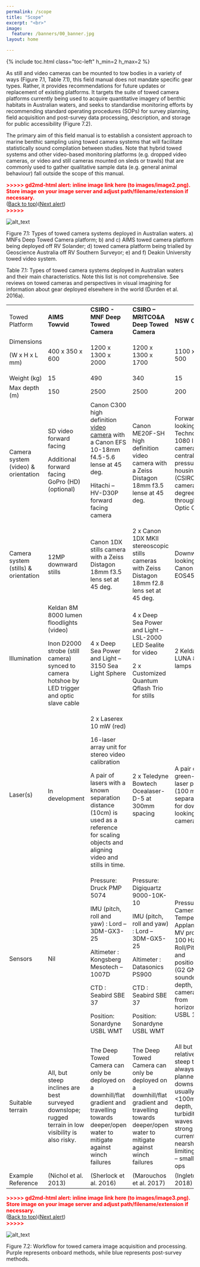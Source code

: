 ```yaml
---
permalink: /scope
title: "Scope"
excerpt: "<br>"
image:
  feature: /banners/00_banner.jpg
layout: home

---
```

{% include toc.html class="toc-left" h_min=2 h_max=2 %}

As still and video cameras can be mounted to tow bodies in a variety of ways (Figure 7.1, Table 7.1), this field manual does not mandate specific gear types. Rather, it provides recommendations for future updates or replacement of existing platforms. It targets the suite of towed camera platforms currently being used to acquire quantitative imagery of benthic habitats in Australian waters, and seeks to standardise monitoring efforts by recommending standard operating procedures (SOPs) for survey planning, field acquisition and post-survey data processing, description, and storage for public accessibility (Figure 7.2). 

The primary aim of this field manual is to establish a consistent approach to marine benthic sampling using towed camera systems that will facilitate statistically sound compilation between studies. Note that hybrid towed systems and other video-based monitoring platforms (e.g. dropped video cameras, or video and still cameras mounted on sleds or trawls) that are commonly used to gather qualitative sample data (e.g. general animal behaviour) fall outside the scope of this manual. 

 



<p id="gdcalert2" ><span style="color: red; font-weight: bold">>>>>>  gd2md-html alert: inline image link here (to images/image2.png). Store image on your image server and adjust path/filename/extension if necessary. </span><br>(<a href="#">Back to top</a>)(<a href="#gdcalert3">Next alert</a>)<br><span style="color: red; font-weight: bold">>>>>> </span></p>


![alt_text](images/image2.png "image_tooltip")


Figure 7.1: Types of towed camera systems deployed in Australian waters. a) MNFs Deep Towed Camera platform; b) and c) AIMS towed camera platform being deployed off RV Solander; d) towed camera platform being trialled by Geoscience Australia off RV Southern Surveyor; e) and f) Deakin University towed video system.  

Table 7.1: Types of towed camera systems deployed in Australian waters and their main characteristics. Note this list is not comprehensive. See reviews on towed cameras and perspectives in visual imagining for information about gear deployed elsewhere in the world (Durden et al. 2016a). 


<table>
  <tr>
   <td>Towed Platform
   </td>
   <td><strong>AIMS Towvid</strong>
   </td>
   <td><strong>CSIRO - MNF Deep Towed Camera</strong>
   </td>
   <td><strong>CSIRO – MRITCO&A Deep Towed Camera</strong>
   </td>
   <td><strong>NSW OEH</strong>
   </td>
   <td><strong>Deakin</strong>
   </td>
  </tr>
  <tr>
   <td>Dimensions 
<p>
(W x H x L mm)
   </td>
   <td>400 x 350 x 600
   </td>
   <td>1200 x 1300 x 2000
   </td>
   <td>1200 x 1300 x 1700
   </td>
   <td>1100 x 900 x 500
   </td>
   <td>400 x 600 x 300
   </td>
  </tr>
  <tr>
   <td>Weight (kg)
   </td>
   <td>15
   </td>
   <td>490
   </td>
   <td>340
   </td>
   <td>15
   </td>
   <td>20
   </td>
  </tr>
  <tr>
   <td>Max depth (m)
   </td>
   <td>150
   </td>
   <td>2500
   </td>
   <td>2500
   </td>
   <td>200
   </td>
   <td>120
   </td>
  </tr>
  <tr>
   <td>Camera system (video) & orientation
   </td>
   <td>SD video forward facing
<p>
Additional forward facing GoPro (HD) (optional)
   </td>
   <td>Canon C300 high definition<span style="text-decoration:underline;"> video camera</span> with a Canon EFS 10-18mm f4.5-5.6 lense at 45 deg. 
<p>
Hitachi – HV-D30P forward facing camera
   </td>
   <td>Canon ME20F-SH high definition video camera with a Zeiss Distagon 18mm f3.5 lense at 45 deg.
   </td>
   <td>Forward looking GBO Technology 1080 IP video camera in central pressure housing (CSIRO) camera at 30 degrees through Fibre Optic Cable
   </td>
   <td>SD video oblique facing
<p>
Additional oblique facing STEREO HD GoPro with 400mm base bar
   </td>
  </tr>
  <tr>
   <td>Camera system (stills) & orientation
   </td>
   <td>12MP downward stills
   </td>
   <td>Canon 1DX stills camera with a Zeiss Distagon 18mm f3.5 lens set at 45 deg.
   </td>
   <td>2 x Canon 1DX MKII stereoscopic stills cameras with Zeiss Distagon 18mm f2.8 lens set at 45 deg.
   </td>
   <td>Downward looking stills Canon EOS450D
   </td>
   <td>12MP downward stills with strobe
   </td>
  </tr>
  <tr>
   <td>Illumination
   </td>
   <td>Keldan 8M 8000 lumen floodlights (video) 
<p>
Inon D2000 strobe (still camera) synced to camera hotshoe by LED trigger and optic slave cable
   </td>
   <td>4 x Deep Sea Power and Light – 3150 Sea Light Sphere
   </td>
   <td>4 x Deep Sea Power and Light – LSL-2000 LED Sealite for video
<p>
2 x Customized Quantum Qflash Trio for stills
   </td>
   <td>2 Keldan LUNA 8 CRI lamps
   </td>
   <td>Video ray lights for oblique view and strobe for down facing imagery
   </td>
  </tr>
  <tr>
   <td>Laser(s)
   </td>
   <td>In development
   </td>
   <td>2 x Laserex 10 mW (red)
<p>
16-laser array unit for stereo video calibration
<p>
A pair of lasers with a known separation distance (10cm) is used as a reference for scaling objects and aligning video and stills in time.
   </td>
   <td>2 x Teledyne Bowtech Ocealaser-D-5 at 300mm spacing
   </td>
   <td>A pair of 5mw green-light laser pointers (100 mm separation) for downward looking camera
   </td>
   <td>
   </td>
  </tr>
  <tr>
   <td>Sensors
   </td>
   <td>Nil
   </td>
   <td>Pressure: Druck PMP 5074
<p>
IMU (pitch, roll and yaw) : Lord – 3DM-GX3-25 
<p>
Altimeter : Kongsberg Mesotech – 1007D
<p>
CTD : Seabird SBE 37
<p>
Position: Sonardyne USBL WMT
   </td>
   <td>Pressure: Digiquartz 9000-10K-10
<p>
IMU (pitch, roll and yaw) : Lord – 3DM-GX5-25
<p>
Altimeter : Datasonics PS900 
<p>
CTD : Seabird SBE 37
<p>
Position: Sonardyne USBL WMT
   </td>
   <td>Pressure, Camera Temperature, Applanix POS MV providing 100 Hz Roll/Pitch/Yaw and positioning (G2 GNSS), sounder depth, camera angle from horizontal, USBL 1500
   </td>
   <td>HOBO Pendant temperature/light data loggers (UA-002-08) recorded mean light (lum/ft²) and temperature (˚C) at ten-second intervals for the duration of each deployment
   </td>
  </tr>
  <tr>
   <td>Suitable terrain
   </td>
   <td>All, but steep inclines are best surveyed downslope; rugged terrain in low visibility is also risky.
   </td>
   <td>The Deep Towed Camera can only be deployed on a downhill/flat gradient and travelling towards deeper/open water to mitigate against winch failures
   </td>
   <td>The Deep Towed Camera can only be deployed on a downhill/flat gradient and travelling towards deeper/open water to mitigate against winch failures
   </td>
   <td>All but relatively steep terrain – always planned downslope; usually &lt;100m water depth, turbidity, wind waves and strong currents in nearshore limiting factor – small vessel ops
   </td>
   <td>
   </td>
  </tr>
  <tr>
   <td>Example Reference
   </td>
   <td>(Nichol et al. 2013)
   </td>
   <td>(Sherlock et al. 2016)
   </td>
   <td>(Marouchos et al. 2017)
   </td>
   <td>(Ingleton et al. 2018)
   </td>
   <td>(Logan et al. 2017)
   </td>
  </tr>
</table>




<p id="gdcalert3" ><span style="color: red; font-weight: bold">>>>>>  gd2md-html alert: inline image link here (to images/image3.png). Store image on your image server and adjust path/filename/extension if necessary. </span><br>(<a href="#">Back to top</a>)(<a href="#gdcalert4">Next alert</a>)<br><span style="color: red; font-weight: bold">>>>>> </span></p>


![alt_text](images/image3.png "image_tooltip")


Figure 7.2: Workflow for towed camera image acquisition and processing. Purple represents onboard methods, while blue represents post-survey methods.
